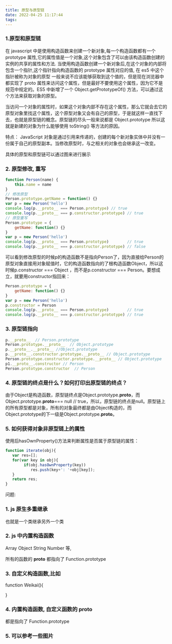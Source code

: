 ```yaml
---
title: 原型与原型链
date: 2022-04-25 11:17:44
tags:
---
```


### 1.原型和原型链 

在 javascript 中是使用构造函数来创建一个新对象,每一个构造函数都有一个 prototype 属性,它的属性值是一个对象,这个对象包含了可以由该构造函数创建的实例的共享的属性和方法. 当使用构造函数创建一个新对象后,在这个对象的内部将包含一个指针,这个指针指向构造函数的 prototype 属性对应的值, 在  es5 中这个指针被称为对象的原型
一般来说不应该能够获取到这个值的，但是现在浏览器中都实现了 proto 属性来访问这个属性，但是最好不要使用这个属性，因为它不是规范中规定的。ES5 中新增了一个 Object.getPrototypeOf() 方法，可以通过这个方法来获取对象的原型。

当访问一个对象的属性时，如果这个对象内部不存在这个属性，那么它就会去它的原型对象里找这个属性，这个原型对象又会有自己的原型，于是就这样一直找下去，也就是原型链的概念。原型链的尽头一般来说都是 Object.prototype 所以这就是新建的对象为什么能够使用 toString() 等方法的原因。

特点： JavaScript 对象是通过引用来传递的，创建的每个新对象实体中并没有一份属于自己的原型副本。当修改原型时，与之相关的对象也会继承这一改变。


具体的原型和原型链可以通过图来进行展示


### 2. 原型修改, 重写

```js
function Person(name) {
    this.name = name
}
// 修改原型
Person.prototype.getName = function() {}
var p = new Person('hello')
console.log(p.__proto__ === Person.prototype) // true
console.log(p.__proto__ === p.constructor.prototype) // true
// 原型重写
Person.prototype = {
    getName: function() {}
}
var p = new Person('hello')
console.log(p.__proto__ === Person.prototype)        // true
console.log(p.__proto__ === p.constructor.prototype) // false
```
可以看到修改原型的时候p的构造函数不是指向Person了，因为直接给Person的原型对象直接用对象赋值时，它的构造函数指向的了根构造函数Object，所以这时候p.constructor === Object ，而不是p.constructor === Person。要想成立，就要用constructor指回来：

```js
Person.prototype = {
    getName: function() {}
}
var p = new Person('hello')
p.constructor = Person
console.log(p.__proto__ === Person.prototype)        // true
console.log(p.__proto__ === p.constructor.prototype) // true
```

### 3. 原型链指向

```js
p.__proto__  // Person.prototype
Person.prototype.__proto__  // Object.prototype
p.__proto__.__proto__ //Object.prototype
p.__proto__.constructor.prototype.__proto__ // Object.prototype
Person.prototype.constructor.prototype.__proto__ // Object.prototype
p1.__proto__.constructor // Person
Person.prototype.constructor  // Person
```
### 4. 原型链的终点是什么？如何打印出原型链的终点？

由于Object是构造函数，原型链终点是Object.prototype.__proto__，而Object.prototype.__proto__=== null // true，所以，原型链的终点是null。原型链上的所有原型都是对象，所有的对象最终都是由Object构造的，而Object.prototype的下一级是Object.prototype.__proto__。

### 5. 如何获得对象非原型链上的属性
使用后hasOwnProperty()方法来判断属性是否属于原型链的属性：

```js
function iterate(obj){
   var res=[];
   for(var key in obj){
        if(obj.hasOwnProperty(key))
           res.push(key+': '+obj[key]);
   }
   return res;
} 
```



问题:

### 1. js 原生多重继承

也就是一个类继承另外一个类

### 2. js 中内置构造函数 

Array  Object String Number 等, 

所有的函数的 __proto__ 都指向了  Function.prototype

### 3. 自定义构造函数,比如

function  Weikai(){

}

### 4. 内置构造函数, 自定义函数的 __proto__

都是指向了 Function.prototype

### 5. 可以参考一些图片
